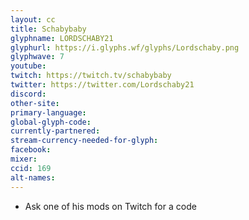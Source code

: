 ```yaml
---
layout: cc
title: Schabybaby
glyphname: LORDSCHABY21
glyphurl: https://i.glyphs.wf/glyphs/Lordschaby.png
glyphwave: 7
youtube: 
twitch: https://twitch.tv/schabybaby
twitter: https://twitter.com/Lordschaby21
discord: 
other-site: 
primary-language: 
global-glyph-code: 
currently-partnered: 
stream-currency-needed-for-glyph: 
facebook: 
mixer: 
ccid: 169
alt-names: 
---
```

* Ask one of his mods on Twitch for a code
